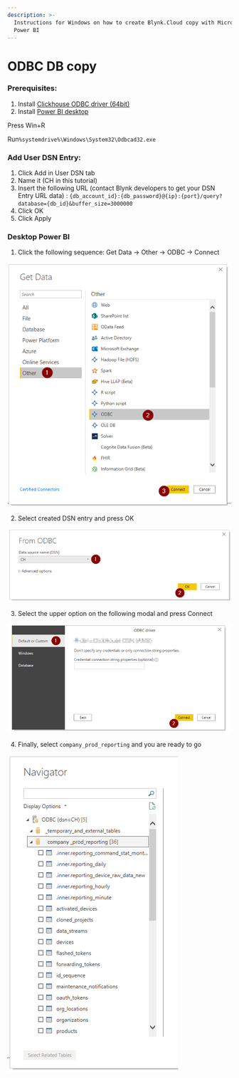 ```yaml
---
description: >-
  Instructions for Windows on how to create Blynk.Cloud copy with Microsoft
  Power BI
---
```


# ODBC DB copy

### Prerequisites:

1. Install [Clickhouse ODBC driver \(64bit\)](https://github.com/ClickHouse/clickhouse-odbc/releases/)
2. Install [Power BI desktop](https://www.microsoft.com/en-us/download/details.aspx?id=58494)

Press Win+R

Run`%systemdrive%\Windows\System32\Odbcad32.exe`

### Add User DSN Entry:

1. Click Add in User DSN tab
2. Name it \(CH in this tutorial\)
3. Insert the following URL \(contact Blynk developers to get your DSN Entry URL data\) : `{db_account_id}:{db_password}@{ip}:{port}/query?database={db_id}&buffer_size=3000000`
4. Click OK
5. Click Apply

### Desktop Power BI

1. Click the following sequence: Get Data -&gt; Other -&gt; ODBC -&gt; Connect

![](../.gitbook/assets/get-data.png)

2. Select created DSN entry and press OK

![](../.gitbook/assets/select-dsn.png)

3. Select the upper option on the following modal and press Connect

![](../.gitbook/assets/select-upper-option.png)

4. Finally, select `company_prod_reporting` and you are ready to go  


![](../.gitbook/assets/navigator.png)

